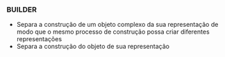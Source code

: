 ### BUILDER ### 

* Separa a construção de um objeto complexo da sua representação de modo que o
mesmo processo de construção possa criar diferentes representações 
* Separa a construção do objeto de sua representação 